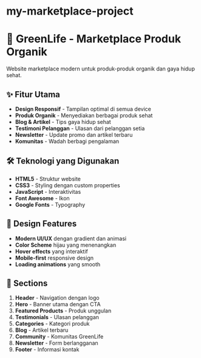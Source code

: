 # my-marketplace-project
# 🌿 GreenLife - Marketplace Produk Organik

Website marketplace modern untuk produk-produk organik dan gaya hidup sehat.

## ✨ Fitur Utama

- **Design Responsif** - Tampilan optimal di semua device
- **Produk Organik** - Menyediakan berbagai produk sehat
- **Blog & Artikel** - Tips gaya hidup sehat
- **Testimoni Pelanggan** - Ulasan dari pelanggan setia
- **Newsletter** - Update promo dan artikel terbaru
- **Komunitas** - Wadah berbagi pengalaman

## 🛠️ Teknologi yang Digunakan

- **HTML5** - Struktur website
- **CSS3** - Styling dengan custom properties
- **JavaScript** - Interaktivitas
- **Font Awesome** - Ikon
- **Google Fonts** - Typography

## 🎨 Design Features

- **Modern UI/UX** dengan gradient dan animasi
- **Color Scheme** hijau yang menenangkan
- **Hover effects** yang interaktif
- **Mobile-first** responsive design
- **Loading animations** yang smooth

## 📱 Sections

1. **Header** - Navigation dengan logo
2. **Hero** - Banner utama dengan CTA
3. **Featured Products** - Produk unggulan
4. **Testimonials** - Ulasan pelanggan
5. **Categories** - Kategori produk
6. **Blog** - Artikel terbaru
7. **Community** - Komunitas GreenLife
8. **Newsletter** - Form berlangganan
9. **Footer** - Informasi kontak

